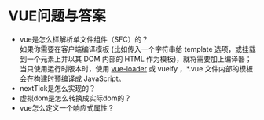 # VUE问题与答案
* vue是怎么样解析单文件组件（SFC）的？  
如果你需要在客户端编译模板 (比如传入一个字符串给 template 选项，或挂载到一个元素上并以其 DOM 内部的 HTML 作为模板)，就将需要加上编译器；  
当只使用运行时版本时，使用 [vue-loader](https://github.com/vuejs/vue-loader) 或 vueify ，*.vue 文件内部的模板会在构建时预编译成 JavaScript。  
* nextTick是怎么实现的？  
* 虚拟dom是怎么转换成实际dom的？ 
* vue怎么定义一个响应式属性？